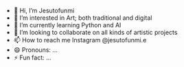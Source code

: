 - 👋 Hi, I’m Jesutofunmi
- 👀 I’m interested in Art; both traditional and digital
- 🌱 I’m currently learning Python and AI
- 💞️ I’m looking to collaborate on all kinds of artistic projects
- 📫 How to reach me Instagram @jesutofunmi.e
- 😄 Pronouns: ...
- ⚡ Fun fact: ...

<!---
tofunmi73/tofunmi73 is a ✨ special ✨ repository because its `README.md` (this file) appears on your GitHub profile.
You can click the Preview link to take a look at your changes.
--->
